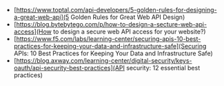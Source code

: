 - [https://www.toptal.com/api-developers/5-golden-rules-for-designing-a-great-web-api](5 Golden Rules for Great Web API Design)
- [https://blog.bytebytego.com/p/how-to-design-a-secture-web-api-access](How to design a secure web API access for your website?)
- [https://www.f5.com/labs/learning-center/securing-apis-10-best-practices-for-keeping-your-data-and-infrastructure-safe](Securing APIs: 10 Best Practices for Keeping Your Data and Infrastructure Safe)
- [https://blog.axway.com/learning-center/digital-security/keys-oauth/api-security-best-practices](API security: 12 essential best practices)
